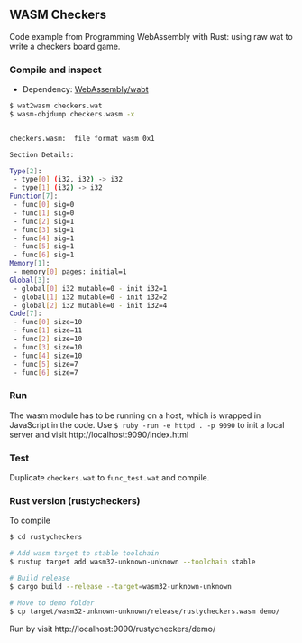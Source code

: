 ## WASM Checkers

Code example from Programming WebAssembly with Rust: using raw wat to write a checkers board game.

### Compile and inspect

* Dependency: [WebAssembly/wabt](https://github.com/WebAssembly/wabt)

```sh
$ wat2wasm checkers.wat
$ wasm-objdump checkers.wasm -x


checkers.wasm:  file format wasm 0x1

Section Details:

Type[2]:
 - type[0] (i32, i32) -> i32
 - type[1] (i32) -> i32
Function[7]:
 - func[0] sig=0
 - func[1] sig=0
 - func[2] sig=1
 - func[3] sig=1
 - func[4] sig=1
 - func[5] sig=1
 - func[6] sig=1
Memory[1]:
 - memory[0] pages: initial=1
Global[3]:
 - global[0] i32 mutable=0 - init i32=1
 - global[1] i32 mutable=0 - init i32=2
 - global[2] i32 mutable=0 - init i32=4
Code[7]:
 - func[0] size=10
 - func[1] size=11
 - func[2] size=10
 - func[3] size=10
 - func[4] size=10
 - func[5] size=7
 - func[6] size=7
```

### Run

The wasm module has to be running on a host, which is wrapped in JavaScript in the code. Use `$ ruby -run -e httpd . -p 9090` to init a local server and visit http://localhost:9090/index.html

### Test

Duplicate `checkers.wat` to `func_test.wat` and compile.

### Rust version (rustycheckers)

To compile

```sh
$ cd rustycheckers

# Add wasm target to stable toolchain
$ rustup target add wasm32-unknown-unknown --toolchain stable

# Build release
$ cargo build --release --target=wasm32-unknown-unknown

# Move to demo folder
$ cp target/wasm32-unknown-unknown/release/rustycheckers.wasm demo/
```

Run by visit http://localhost:9090/rustycheckers/demo/

